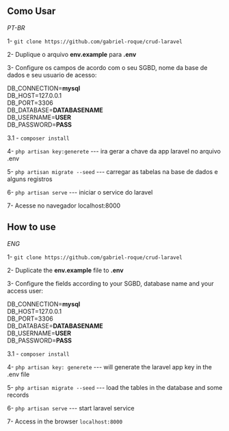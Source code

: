 


## Como Usar 
_PT-BR_

1- `git clone https://github.com/gabriel-roque/crud-laravel`

2- Duplique o arquivo **env.example** para  **.env**

3- Configure os campos de acordo com o seu SGBD, nome da base de dados e seu usuario de acesso:

DB_CONNECTION=**mysql**<br>
DB_HOST=127.0.0.1<br>
DB_PORT=3306<br>
DB_DATABASE=**DATABASENAME**<br>
DB_USERNAME=**USER**<br>
DB_PASSWORD=**PASS**<br>

3.1 - `composer install`

4- `php artisan key:generete` --- ira gerar a chave da app laravel no arquivo .env

5- `php artisan migrate --seed` --- carregar as tabelas na base de dados e alguns registros

6- `php artisan serve` --- iniciar o service do laravel

7- Acesse no navegador localhost:8000




## How to use 
*ENG*

1- `git clone https://github.com/gabriel-roque/crud-laravel`

2- Duplicate the **env.example** file to **.env**

3- Configure the fields according to your SGBD, database name and your access user:

DB_CONNECTION=**mysql**<br>
DB_HOST=127.0.0.1<br>
DB_PORT=3306<br>
DB_DATABASE=**DATABASENAME**<br>
DB_USERNAME=**USER**<br>
DB_PASSWORD=**PASS**<br>

3.1 - `composer install`

4- `php artisan key: generete` --- will generate the laravel app key in the .env file

5- `php artisan migrate --seed` --- load the tables in the database and some records

6- `php artisan serve` --- start laravel service

7- Access in the browser `localhost:8000`
